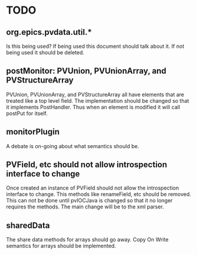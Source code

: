 TODO
===========

org.epics.pvdata.util.*
------------

Is this being used?
If being used this document should talk about it.
If not being used it should be deleted.

postMonitor: PVUnion, PVUnionArray, and PVStructureArray
--------

PVUnion, PVUnionArray, and PVStructureArray all have elements
that are treated like a top level field.
The implementation should be changed so that it implements PostHandler.
Thus when an element is modified it will call postPut for itself.


monitorPlugin
-------------

A debate is on-going about what semantics should be.


PVField, etc should not allow introspection interface to change
------------

Once created an instance of PVField should not allow the introspection
interface to change.
This methods like renameField, etc should be removed.
This can not be done until pvIOCJava is changed
so that it no longer requires the methods.
The main change will be to the xml parser.

sharedData
---------

The share data methods for arrays should go away.
Copy On Write semantics for arrays should be implemented.
